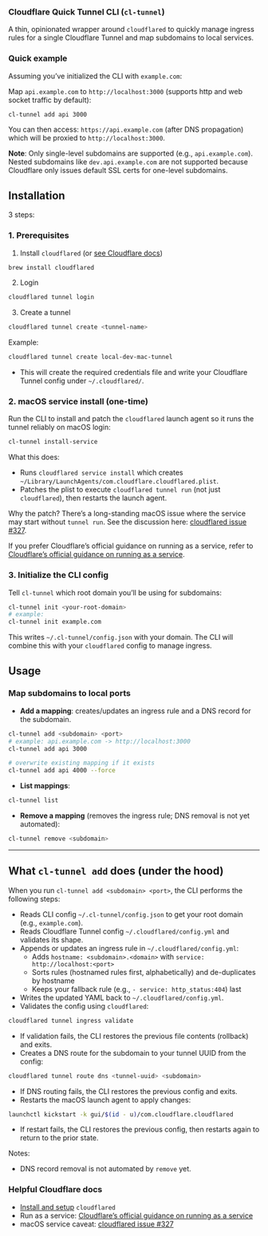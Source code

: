 ### Cloudflare Quick Tunnel CLI (`cl-tunnel`)

A thin, opinionated wrapper around `cloudflared` to quickly manage ingress rules for a single Cloudflare Tunnel and map subdomains to local services.

### Quick example

Assuming you’ve initialized the CLI with `example.com`:

Map `api.example.com` to `http://localhost:3000` (supports http and web socket traffic by default):

```bash
cl-tunnel add api 3000
```

You can then access: `https://api.example.com` (after DNS propagation) which will be proxied to `http://localhost:3000`.

**Note**: Only single-level subdomains are supported (e.g., `api.example.com`). Nested subdomains like `dev.api.example.com` are not supported because Cloudflare only issues default SSL certs for one-level subdomains.

## Installation

3 steps:

### 1. Prerequisites

1. Install `cloudflared` (or [see Cloudflare docs](https://developers.cloudflare.com/cloudflare-one/connections/connect-apps/install-and-setup/installation/))

```bash
brew install cloudflared
```

2. Login

```bash
cloudflared tunnel login
```

3. Create a tunnel

```bash
cloudflared tunnel create <tunnel-name>
```

Example:

```bash
cloudflared tunnel create local-dev-mac-tunnel
```

- This will create the required credentials file and write your Cloudflare Tunnel config under `~/.cloudflared/`.

### 2. macOS service install (one-time)

Run the CLI to install and patch the `cloudflared` launch agent so it runs the tunnel reliably on macOS login:

```bash
cl-tunnel install-service
```

What this does:

- Runs `cloudflared service install` which creates `~/Library/LaunchAgents/com.cloudflare.cloudflared.plist`.
- Patches the plist to execute `cloudflared tunnel run` (not just `cloudflared`), then restarts the launch agent.

Why the patch? There’s a long-standing macOS issue where the service may start without `tunnel run`. See the discussion here: [cloudflared issue #327](https://github.com/cloudflare/cloudflared/issues/327).

If you prefer Cloudflare’s official guidance on running as a service, refer to [Cloudflare’s official guidance on running as a service](https://developers.cloudflare.com/cloudflare-one/connections/connect-apps/run-tunnel/run-as-service/).

### 3. Initialize the CLI config

Tell `cl-tunnel` which root domain you’ll be using for subdomains:

```bash
cl-tunnel init <your-root-domain>
# example:
cl-tunnel init example.com
```

This writes `~/.cl-tunnel/config.json` with your domain. The CLI will combine this with your `cloudflared` config to manage ingress.

## Usage

### Map subdomains to local ports

- **Add a mapping**: creates/updates an ingress rule and a DNS record for the subdomain.

```bash
cl-tunnel add <subdomain> <port>
# example: api.example.com -> http://localhost:3000
cl-tunnel add api 3000

# overwrite existing mapping if it exists
cl-tunnel add api 4000 --force
```

- **List mappings**:

```bash
cl-tunnel list
```

- **Remove a mapping** (removes the ingress rule; DNS removal is not yet automated):

```bash
cl-tunnel remove <subdomain>
```

---

## What `cl-tunnel add` does (under the hood)

When you run `cl-tunnel add <subdomain> <port>`, the CLI performs the following steps:

- Reads CLI config `~/.cl-tunnel/config.json` to get your root domain (e.g., `example.com`).
- Reads Cloudflare Tunnel config `~/.cloudflared/config.yml` and validates its shape.
- Appends or updates an ingress rule in `~/.cloudflared/config.yml`:
  - Adds `hostname: <subdomain>.<domain>` with `service: http://localhost:<port>`
  - Sorts rules (hostnamed rules first, alphabetically) and de-duplicates by hostname
  - Keeps your fallback rule (e.g., `- service: http_status:404`) last
- Writes the updated YAML back to `~/.cloudflared/config.yml`.
- Validates the config using `cloudflared`:

```bash
cloudflared tunnel ingress validate
```

- If validation fails, the CLI restores the previous file contents (rollback) and exits.
- Creates a DNS route for the subdomain to your tunnel UUID from the config:

```bash
cloudflared tunnel route dns <tunnel-uuid> <subdomain>
```

- If DNS routing fails, the CLI restores the previous config and exits.
- Restarts the macOS launch agent to apply changes:

```bash
launchctl kickstart -k gui/$(id - u)/com.cloudflare.cloudflared
```

- If restart fails, the CLI restores the previous config, then restarts again to return to the prior state.

Notes:

- DNS record removal is not automated by `remove` yet.

### Helpful Cloudflare docs

- [Install and setup](https://developers.cloudflare.com/cloudflare-one/connections/connect-apps/install-and-setup/installation/) `cloudflared`
- Run as a service: [Cloudflare’s official guidance on running as a service](https://developers.cloudflare.com/cloudflare-one/connections/connect-apps/run-tunnel/run-as-service/)
- macOS service caveat: [cloudflared issue #327](https://github.com/cloudflare/cloudflared/issues/327)
